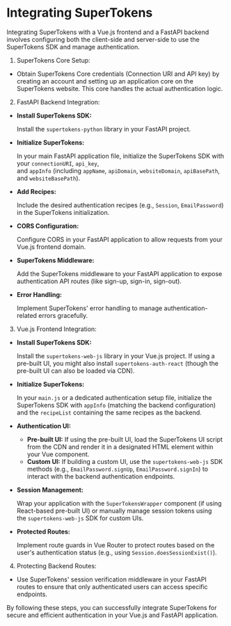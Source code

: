 # Integrating SuperTokens

Integrating SuperTokens with a Vue.js frontend and a FastAPI backend involves configuring both the client-side and server-side to use the SuperTokens SDK and manage authentication.


1. SuperTokens Core Setup:

- Obtain SuperTokens Core credentials (Connection URI and API key) by creating an account and setting up an application core on the SuperTokens website. This core handles the actual authentication logic.


2. FastAPI Backend Integration:

- **Install SuperTokens SDK:** 
    
    Install the `supertokens-python` library in your FastAPI project.
    
- **Initialize SuperTokens:** 
    
    In your main FastAPI application file, initialize the SuperTokens SDK with your `connectionURI`, `api_key`, and `appInfo` (including `appName`, `apiDomain`, `websiteDomain`, `apiBasePath`, and `websiteBasePath`).
    
- **Add Recipes:** 
    
    Include the desired authentication recipes (e.g., `Session`, `EmailPassword`) in the SuperTokens initialization.
    
- **CORS Configuration:** 
    
    Configure CORS in your FastAPI application to allow requests from your Vue.js frontend domain.
    
- **SuperTokens Middleware:** 
    
    Add the SuperTokens middleware to your FastAPI application to expose authentication API routes (like sign-up, sign-in, sign-out).
    
- **Error Handling:** 
    
    Implement SuperTokens' error handling to manage authentication-related errors gracefully.
    

3. Vue.js Frontend Integration:

- **Install SuperTokens SDK:** 
    
    Install the `supertokens-web-js` library in your Vue.js project. If using a pre-built UI, you might also install `supertokens-auth-react` (though the pre-built UI can also be loaded via CDN).
    
- **Initialize SuperTokens:** 
    
    In your `main.js` or a dedicated authentication setup file, initialize the SuperTokens SDK with `appInfo` (matching the backend configuration) and the `recipeList` containing the same recipes as the backend.
    
- **Authentication UI:**
    
    - **Pre-built UI:** If using the pre-built UI, load the SuperTokens UI script from the CDN and render it in a designated HTML element within your Vue component.
    - **Custom UI:** If building a custom UI, use the `supertokens-web-js` SDK methods (e.g., `EmailPassword.signUp`, `EmailPassword.signIn`) to interact with the backend authentication endpoints.
    
- **Session Management:** 
    
    Wrap your application with the `SuperTokensWrapper` component (if using React-based pre-built UI) or manually manage session tokens using the `supertokens-web-js` SDK for custom UIs.
    
- **Protected Routes:** 
    
    Implement route guards in Vue Router to protect routes based on the user's authentication status (e.g., using `Session.doesSessionExist()`).
    

4. Protecting Backend Routes:

- Use SuperTokens' session verification middleware in your FastAPI routes to ensure that only authenticated users can access specific endpoints.

By following these steps, you can successfully integrate SuperTokens for secure and efficient authentication in your Vue.js and FastAPI application.



